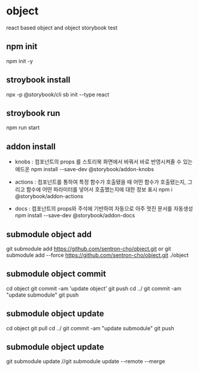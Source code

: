 # object
  react based object and object storybook test

## npm init
  npm init -y

## stroybook install
  npx -p @storybook/cli sb init --type react

## stroybook run
  npm run start

## addon install
 - knobs : 컴포넌트의 props 를 스토리북 화면에서 바꿔서 바로 반영시켜줄 수 있는 애드온
  npm install --save-dev @storybook/addon-knobs

 - actions : 컴포넌트를 통하여 특정 함수가 호출됐을 때 어떤 함수가 호출됐는지, 그리고 함수에 어떤 파라미터를 넣어서 호출했는지에 대한 정보 표시
  npm i @storybook/addon-actions

 - docs : 컴포넌트의 props와 주석에 기반하여 자동으로 아주 멋진 문서를 자동생성
  npm install --save-dev @storybook/addon-docs

## submodule object add
  git submodule add https://github.com/sentron-cho/object.git
or
  git submodule add --force https://github.com/sentron-cho/object.git ./object

## submodule object commit
  cd object
  git commit -am 'update object'
  git push
  cd ../
  git commit -am "update submodule"
  git push

## submodule object update
  cd object
  git pull
  cd ../
  git commit -am "update submodule"
  git push

## submodule object update
  git submodule update
  //git submodule update --remote --merge
